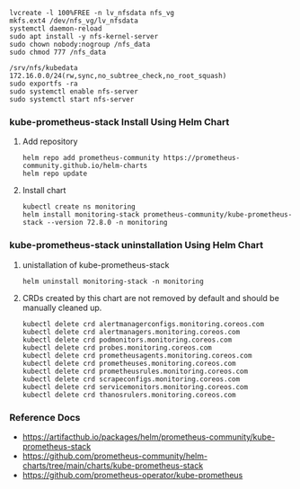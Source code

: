 
```
lvcreate -l 100%FREE -n lv_nfsdata nfs_vg
mkfs.ext4 /dev/nfs_vg/lv_nfsdata
systemctl daemon-reload
sudo apt install -y nfs-kernel-server
sudo chown nobody:nogroup /nfs_data
sudo chmod 777 /nfs_data
```
```
/srv/nfs/kubedata 172.16.0.0/24(rw,sync,no_subtree_check,no_root_squash)
sudo exportfs -ra
sudo systemctl enable nfs-server
sudo systemctl start nfs-server
```

### kube-prometheus-stack Install Using Helm Chart
1. Add repository
   ```
   helm repo add prometheus-community https://prometheus-community.github.io/helm-charts
   helm repo update
   ```
2. Install chart
   ```
   kubectl create ns monitoring
   helm install monitoring-stack prometheus-community/kube-prometheus-stack --version 72.8.0 -n monitoring
   ```
### kube-prometheus-stack uninstallation Using Helm Chart
1. unistallation of kube-prometheus-stack
   ```
   helm uninstall monitoring-stack -n monitoring
   ```
2. CRDs created by this chart are not removed by default and should be manually cleaned up.
   ```
   kubectl delete crd alertmanagerconfigs.monitoring.coreos.com
   kubectl delete crd alertmanagers.monitoring.coreos.com
   kubectl delete crd podmonitors.monitoring.coreos.com 
   kubectl delete crd probes.monitoring.coreos.com
   kubectl delete crd prometheusagents.monitoring.coreos.com
   kubectl delete crd prometheuses.monitoring.coreos.com
   kubectl delete crd prometheusrules.monitoring.coreos.com
   kubectl delete crd scrapeconfigs.monitoring.coreos.com
   kubectl delete crd servicemonitors.monitoring.coreos.com
   kubectl delete crd thanosrulers.monitoring.coreos.com
   ```


### Reference Docs 
- https://artifacthub.io/packages/helm/prometheus-community/kube-prometheus-stack
- https://github.com/prometheus-community/helm-charts/tree/main/charts/kube-prometheus-stack
- https://github.com/prometheus-operator/kube-prometheus

